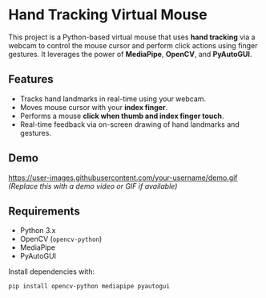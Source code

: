 # Hand Tracking Virtual Mouse

This project is a Python-based virtual mouse that uses **hand tracking** via a webcam to control the mouse cursor and perform click actions using finger gestures. It leverages the power of **MediaPipe**, **OpenCV**, and **PyAutoGUI**.

## Features

- Tracks hand landmarks in real-time using your webcam.
- Moves mouse cursor with your **index finger**.
- Performs a mouse **click when thumb and index finger touch**.
- Real-time feedback via on-screen drawing of hand landmarks and gestures.

## Demo

https://user-images.githubusercontent.com/your-username/demo.gif  
*(Replace this with a demo video or GIF if available)*

## Requirements

- Python 3.x
- OpenCV (`opencv-python`)
- MediaPipe
- PyAutoGUI

Install dependencies with:

```bash
pip install opencv-python mediapipe pyautogui
